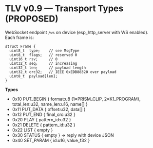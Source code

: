 # TLV v0.9 — Transport Types (PROPOSED)
WebSocket endpoint `/ws` on device (esp_http_server with WS enabled). Each frame is:
```
struct Frame {
  uint8_t  type;    // see MsgType
  uint8_t  flags;   // reserved 0
  uint16_t rsv;     // 0
  uint32_t seq;     // increasing
  uint32_t len;     // payload length
  uint32_t crc32;   // IEEE 0xEDB88320 over payload
  uint8_t  payload[len];
}
```
**Types**
- 0x10 PUT_BEGIN  { format:u8 (1=PRISM_CLIP, 2=K1_PROGRAM), total_len:u32, name_len:u16, name[] }
- 0x11 PUT_DATA   { offset:u32, data[] }
- 0x12 PUT_END    { final_crc:u32 }
- 0x20 PLAY       { pattern_id:u32 }
- 0x21 DELETE     { pattern_id:u32 }
- 0x22 LIST       { empty }
- 0x30 STATUS     { empty } → reply with device JSON
- 0x40 SET_PARAM  { id:u16, value_f32 }
